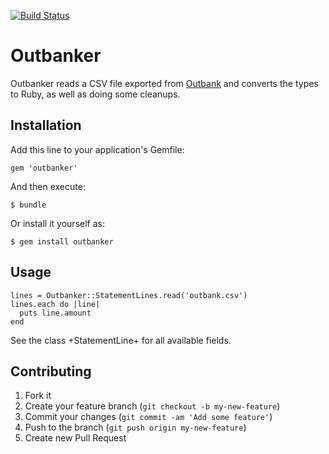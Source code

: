 [![Build Status](https://api.travis-ci.org/phillipoertel/outbanker.png?branch=master)](https://travis-ci.org/phillipoertel/outbanker)

# Outbanker

Outbanker reads a CSV file exported from [Outbank](http://www.outbank.de) and converts the types to Ruby, as well as doing some cleanups.

## Installation

Add this line to your application's Gemfile:

    gem 'outbanker'

And then execute:

    $ bundle

Or install it yourself as:

    $ gem install outbanker

## Usage

    lines = Outbanker::StatementLines.read('outbank.csv')
    lines.each do |line|
      puts line.amount
    end

See the class +StatementLine+ for all available fields.

## Contributing

1. Fork it
2. Create your feature branch (`git checkout -b my-new-feature`)
3. Commit your changes (`git commit -am 'Add some feature'`)
4. Push to the branch (`git push origin my-new-feature`)
5. Create new Pull Request
